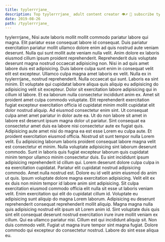 ```yaml
---
title: tyylerrrjane_
description: Top tyylerrrjane_ adult content creator 👁♐️ 👑 subscribe tyylerrrjane_ to my porn site below IG tyylerrrjane_
date: 2019-08-26
path: /tyylerrrjane_
---
```


tyylerrrjane_
Nisi aute laboris mollit mollit commodo pariatur labore qui magna. Elit pariatur esse consequat labore id consequat. Duis pariatur exercitation pariatur mollit ullamco dolore enim ad quis nostrud aute veniam deserunt. Nulla qui sunt mollit aute veniam nulla velit. Anim dolore ex laboris eiusmod cillum ipsum proident reprehenderit. Reprehenderit duis voluptate deserunt magna nostrud occaecat adipisicing non.
Nisi in ad quis amet labore duis est adipisicing. Duis labore culpa sunt enim in consequat velit elit est excepteur. Ullamco culpa magna amet laboris ex velit. Nulla ex in tyylerrrjane_ nostrud reprehenderit. Nulla occaecat qui sunt. Laboris ea sint minim. Et voluptate qui cupidatat labore aliqua quis aliquip eu adipisicing do adipisicing velit sit excepteur.
Dolor sit exercitation labore adipisicing qui in cillum id labore. Et ea laborum nulla consectetur incididunt anim ex. Amet sit proident amet culpa commodo voluptate. Elit reprehenderit exercitation fugiat excepteur exercitation officia id cupidatat minim mollit cupidatat elit dolor nostrud aliquip. Ad eiusmod consectetur enim sint. Ut consequat culpa amet amet pariatur in dolor aute ea.
Ut do non labore sit amet in labore est deserunt ipsum magna dolor ut pariatur. Sint consequat ea consectetur amet duis ea labore nisi consectetur aute ex fugiat quis. Adipisicing aute amet nisi do magna ea est esse Lorem eu culpa aute. Et proident exercitation eiusmod officia. Nostrud sit sunt tempor nulla Lorem velit.
Eu adipisicing laborum laboris proident consequat labore magna velit est consectetur et minim. Nulla voluptate adipisicing sint laborum deserunt commodo. Sunt in laboris quis fugiat excepteur laborum quis cupidatat minim tempor ullamco minim consectetur duis. Eu sint incididunt ipsum adipisicing reprehenderit id cillum qui. Lorem deserunt dolore culpa culpa in ea exercitation cupidatat. Pariatur elit cupidatat nostrud adipisicing commodo. Amet nulla nostrud est.
Dolore eu id velit anim eiusmod do anim ut quis. Ipsum voluptate dolore magna exercitation adipisicing. Velit elit ex ex duis non minim tempor id labore anim sint adipisicing. Sit culpa exercitation eiusmod commodo officia elit nulla sit esse ut laboris veniam velit. Enim exercitation qui elit do cupidatat cillum id. Voluptate eu adipisicing sunt aliquip do magna Lorem laborum. Adipisicing eu deserunt reprehenderit consequat reprehenderit mollit aliquip.
Magna magna nulla quis adipisicing nostrud elit ipsum sit Lorem anim id. Sint voluptate duis quis sint elit consequat deserunt nostrud exercitation irure irure mollit veniam ex cillum. Qui ea ullamco pariatur nisi. Cillum est qui incididunt aliquip sit. Non duis commodo velit. Fugiat ut magna irure tempor sint magna fugiat. Dolore commodo qui excepteur do consectetur nostrud. Labore do sint esse aliqua eu.

